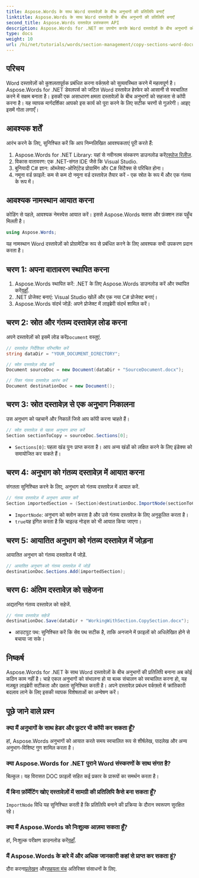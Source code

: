 ```yaml
---
title: Aspose.Words के साथ Word दस्तावेज़ों के बीच अनुभागों की प्रतिलिपि बनाएँ
linktitle: Aspose.Words के साथ Word दस्तावेज़ों के बीच अनुभागों की प्रतिलिपि बनाएँ
second_title: Aspose.Words दस्तावेज़ प्रसंस्करण API
description: Aspose.Words for .NET का उपयोग करके Word दस्तावेज़ों के बीच अनुभागों को कुशलतापूर्वक कॉपी करने का तरीका चरण-दर-चरण जानें। यह विस्तृत मार्गदर्शिका पूर्वापेक्षाएँ, कोड उदाहरण, उन्नत युक्तियाँ और अक्सर पूछे जाने वाले प्रश्नों को कवर करती है।
type: docs
weight: 10
url: /hi/net/tutorials/words/section-management/copy-sections-word-documents/
---
```

## परिचय

Word दस्तावेज़ों को कुशलतापूर्वक प्रबंधित करना वर्कफ़्लो को सुव्यवस्थित करने में महत्वपूर्ण है। Aspose.Words for .NET डेवलपर्स को जटिल Word दस्तावेज़ हेरफेर को आसानी से स्वचालित करने में सक्षम बनाता है। इसकी एक असाधारण क्षमता दस्तावेज़ों के बीच अनुभागों को सहजता से कॉपी करना है। यह व्यापक मार्गदर्शिका आपको इस कार्य को पूरा करने के लिए सटीक चरणों से गुज़रेगी। आइए इसमें गोता लगाएँ।

## आवश्यक शर्तें

आरंभ करने के लिए, सुनिश्चित करें कि आप निम्नलिखित आवश्यकताएं पूरी करते हैं:

1.  Aspose.Words for .NET Library: यहां से नवीनतम संस्करण डाउनलोड करें[एस्पोज रिलीज](https://releases.aspose.com/words/net/).
2. विकास वातावरण: एक .NET-संगत IDE जैसे कि Visual Studio.
3. बुनियादी C# ज्ञान: ऑब्जेक्ट-ओरिएंटेड प्रोग्रामिंग और C# सिंटैक्स से परिचित होना।
4. नमूना वर्ड फ़ाइलें: कम से कम दो नमूना वर्ड दस्तावेज़ तैयार करें - एक स्रोत के रूप में और एक गंतव्य के रूप में।

## आवश्यक नामस्थान आयात करना

कोडिंग से पहले, आवश्यक नेमस्पेस आयात करें। इससे Aspose.Words क्लास और फ़ंक्शन तक पहुँच मिलती है।

```csharp
using Aspose.Words;
```

यह नामस्थान Word दस्तावेज़ों को प्रोग्रामेटिक रूप से प्रबंधित करने के लिए आवश्यक सभी उपकरण प्रदान करता है।

## चरण 1: अपना वातावरण स्थापित करना

1. Aspose.Words स्थापित करें: .NET के लिए Aspose.Words डाउनलोड करें और स्थापित करें[यहाँ](https://releases.aspose.com/words/net/).
2. .NET प्रोजेक्ट बनाएं: Visual Studio खोलें और एक नया C# प्रोजेक्ट बनाएं।
3. Aspose.Words संदर्भ जोड़ें: अपने प्रोजेक्ट में लाइब्रेरी संदर्भ शामिल करें।

## चरण 2: स्रोत और गंतव्य दस्तावेज़ लोड करना

 अपने दस्तावेज़ों को इसमें लोड करें`Document` वस्तुएं.

```csharp
// दस्तावेज़ निर्देशिका परिभाषित करें
string dataDir = "YOUR_DOCUMENT_DIRECTORY";

// स्रोत दस्तावेज़ लोड करें
Document sourceDoc = new Document(dataDir + "SourceDocument.docx");

// रिक्त गंतव्य दस्तावेज़ आरंभ करें
Document destinationDoc = new Document();
```

## चरण 3: स्रोत दस्तावेज़ से एक अनुभाग निकालना

उस अनुभाग को पहचानें और निकालें जिसे आप कॉपी करना चाहते हैं।

```csharp
// स्रोत दस्तावेज़ से पहला अनुभाग प्राप्त करें
Section sectionToCopy = sourceDoc.Sections[0];
```

- `Sections[0]`: पहला खंड पुनः प्राप्त करता है। आप अन्य खंडों को लक्षित करने के लिए इंडेक्स को समायोजित कर सकते हैं।

## चरण 4: अनुभाग को गंतव्य दस्तावेज़ में आयात करना

संगतता सुनिश्चित करने के लिए, अनुभाग को गंतव्य दस्तावेज़ में आयात करें.

```csharp
// गंतव्य दस्तावेज़ में अनुभाग आयात करें
Section importedSection = (Section)destinationDoc.ImportNode(sectionToCopy, true);
```

- `ImportNode`: अनुभाग को क्लोन करता है और उसे गंतव्य दस्तावेज़ के लिए अनुकूलित करता है।
- `true`यह इंगित करता है कि चाइल्ड नोड्स को भी आयात किया जाएगा।

## चरण 5: आयातित अनुभाग को गंतव्य दस्तावेज़ में जोड़ना

आयातित अनुभाग को गंतव्य दस्तावेज़ में जोड़ें.

```csharp
// आयातित अनुभाग को गंतव्य दस्तावेज़ में जोड़ें
destinationDoc.Sections.Add(importedSection);
```

## चरण 6: अंतिम दस्तावेज़ को सहेजना

अद्यतनित गंतव्य दस्तावेज़ को सहेजें.

```csharp
// गंतव्य दस्तावेज़ सहेजें
destinationDoc.Save(dataDir + "WorkingWithSection.CopySection.docx");
```

- आउटपुट पथ: सुनिश्चित करें कि सेव पथ सटीक है, ताकि अनजाने में फ़ाइलों को अधिलेखित होने से बचाया जा सके।

## निष्कर्ष

Aspose.Words for .NET के साथ Word दस्तावेज़ों के बीच अनुभागों की प्रतिलिपि बनाना अब कोई कठिन काम नहीं है। चाहे एकल अनुभागों को संभालना हो या बल्क संचालन को स्वचालित करना हो, यह मज़बूत लाइब्रेरी सटीकता और दक्षता सुनिश्चित करती है। अपने दस्तावेज़ प्रबंधन वर्कफ़्लो में क्रांतिकारी बदलाव लाने के लिए इसकी व्यापक विशेषताओं का अन्वेषण करें।

## पूछे जाने वाले प्रश्न

### क्या मैं अनुभागों के साथ हेडर और फ़ुटर भी कॉपी कर सकता हूँ?
हां, Aspose.Words अनुभागों को आयात करते समय स्वचालित रूप से शीर्षलेख, पादलेख और अन्य अनुभाग-विशिष्ट गुण शामिल करता है।

### क्या Aspose.Words for .NET पुराने Word संस्करणों के साथ संगत है?
बिल्कुल। यह विरासत DOC फ़ाइलों सहित कई प्रकार के प्रारूपों का समर्थन करता है।

### मैं बिना फ़ॉर्मेटिंग खोए दस्तावेज़ों में सामग्री की प्रतिलिपि कैसे बना सकता हूँ?
`ImportNode` विधि यह सुनिश्चित करती है कि प्रतिलिपि बनाने की प्रक्रिया के दौरान स्वरूपण सुरक्षित रहे।

### क्या मैं Aspose.Words को निःशुल्क आज़मा सकता हूँ?
 हां, निःशुल्क परीक्षण डाउनलोड करें[यहाँ](https://releases.aspose.com/).

### मैं Aspose.Words के बारे में और अधिक जानकारी कहां से प्राप्त कर सकता हूं?
 दौरा करना[प्रलेखन](https://reference.aspose.com/words/net/) और[सहयता मंच](https://forum.aspose.com/c/words/8) अतिरिक्त संसाधनों के लिए.